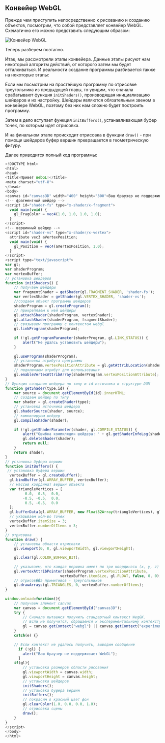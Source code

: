 ## Конвейер WebGL

Прежде чем приступить непосредственно к рисованию и созданию объектов, посмотрим, что собой представляет конвейер WebGL. 
Схематично его можно представить следующим образом:

![Конвейер WebGL](https://metanit.com/web/webgl/pics/2.1.png)

Теперь разберем поэтапно.

Итак, мы рассмотрели этапы конвейера. Данные этапы рисуют нам некоторый алгоритм действий, от которого затем мы будет отталкиваться. 
И реальности создание программы разбивается также на некоторые этапы:

Если мы посмотрим на простейшую программу по отрисовке треугольника из предыдущей главы, то увидим, что сначала срабатывают функция 
`initShaders()`, производящая инициализацию шейдеров и их настройку. Шейдеры являются обязательным звеном в конвейере WebGL, поэтому 
без них нам сложно будет построить программу.

Затем в дело вступает функция `initBuffers()`, устанавливающая буфер точек, по которым идет отрисовка.

И на финальном этапе происходит отрисовка в функции `draw()` - при помощи шейдеров буфер вершин превращается в геометрическую фигуру.

Далее приводится полный код программы:

```js
<!DOCTYPE html>
<html>
<head>
<title>Привет WebGL!</title>
<meta charset="utf-8">
</head>
<body>
<canvas id="canvas3D" width="400" height="300">Ваш браузер не поддерживает элемент canvas</canvas>
<!-- фрагментный шейдер -->
<script id="shader-fs" type="x-shader/x-fragment">
  void main(void) {
    gl_FragColor = vec4(1.0, 1.0, 1.0, 1.0);
  }
</script>
<!-- вершинный шейдер -->
<script id="shader-vs" type="x-shader/x-vertex">
  attribute vec3 aVertexPosition;
  void main(void) {
    gl_Position = vec4(aVertexPosition, 1.0);
  }
</script>
<script type="text/javascript">
var gl;
var shaderProgram;
var vertexBuffer;
// установка шейдеров
function initShaders() {
    // получаем шейдеры
    var fragmentShader = getShader(gl.FRAGMENT_SHADER, 'shader-fs');
    var vertexShader = getShader(gl.VERTEX_SHADER, 'shader-vs');
    //создаем объект программы шейдеров
    shaderProgram = gl.createProgram();
    // прикрепляем к ней шейдеры
    gl.attachShader(shaderProgram, vertexShader);
    gl.attachShader(shaderProgram, fragmentShader);
    // связываем программу с контекстом webgl
    gl.linkProgram(shaderProgram);
     
    if (!gl.getProgramParameter(shaderProgram, gl.LINK_STATUS)) {
        alert("Не удалсь установить шейдеры");
    }
     
    gl.useProgram(shaderProgram);
    // установка атрибута программы
    shaderProgram.vertexPositionAttribute = gl.getAttribLocation(shaderProgram, "aVertexPosition");
    // подключаем атрибут для использования
    gl.enableVertexAttribArray(shaderProgram.vertexPositionAttribute);
}
// Функция создания шейдера по типу и id источника в структуре DOM
function getShader(type,id) {
    var source = document.getElementById(id).innerHTML;
    // создаем шейдер по типу
    var shader = gl.createShader(type);
    // установка источника шейдера
    gl.shaderSource(shader, source);
    // компилируем шейдер
    gl.compileShader(shader);
  
    if (!gl.getShaderParameter(shader, gl.COMPILE_STATUS)) {
        alert("Ошибка компиляции шейдера: " + gl.getShaderInfoLog(shader));
        gl.deleteShader(shader);   
        return null;
    }
    return shader;  
}
// установка буфера вершин 
function initBuffers() {
 // установка буфера вершин
  vertexBuffer = gl.createBuffer();
  gl.bindBuffer(gl.ARRAY_BUFFER, vertexBuffer);
  // массив координат вершин объекта
  var triangleVertices = [
         0.0,  0.5,  0.0,
        -0.5, -0.5,  0.0,
         0.5, -0.5,  0.0
  ];
  gl.bufferData(gl.ARRAY_BUFFER, new Float32Array(triangleVertices), gl.STATIC_DRAW);
  // указываем кол-во точек
  vertexBuffer.itemSize = 3;
  vertexBuffer.numberOfItems = 3;
}
// отрисовка 
function draw() {    
    // установка области отрисовки
    gl.viewport(0, 0, gl.viewportWidth, gl.viewportHeight);

    gl.clear(gl.COLOR_BUFFER_BIT);
  
    // указываем, что каждая вершина имеет по три координаты (x, y, z)
    gl.vertexAttribPointer(shaderProgram.vertexPositionAttribute, 
                         vertexBuffer.itemSize, gl.FLOAT, false, 0, 0);
    // отрисов��а примитивов - треугольников          
    gl.drawArrays(gl.TRIANGLES, 0, vertexBuffer.numberOfItems);
}
 
window.onload=function(){
    // получаем элемент canvas
    var canvas = document.getElementById("canvas3D");
    try {
        // Сначала пытаемся получить стандартный контекст WegGK. 
        // Если не получится, обращаемся к экспериментальному контексту
        gl = canvas.getContext("webgl") || canvas.getContext("experimental-webgl");
    }
    catch(e) {}
  
    // Если контекст не удалось получить, выводим сообщение
      if (!gl) {
        alert("Ваш браузер не поддерживает WebGL");
      }
    if(gl){
        // установка размеров области рисования
        gl.viewportWidth = canvas.width;
        gl.viewportHeight = canvas.height;
        // установка шейдеров 
        initShaders();
        // установка буфера вершин
        initBuffers();
        // покрасим в красный цвет фон
        gl.clearColor(1.0, 0.0, 0.0, 1.0);
        // отрисовка сцены
        draw();  
    }
}
</script>
</body>
</html>
```

